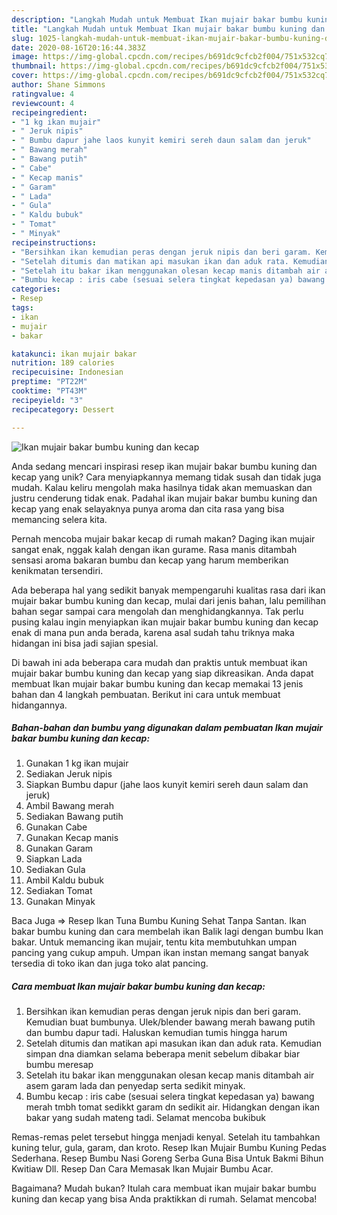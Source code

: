 ```yaml
---
description: "Langkah Mudah untuk Membuat Ikan mujair bakar bumbu kuning dan kecap yang Bikin Ngiler"
title: "Langkah Mudah untuk Membuat Ikan mujair bakar bumbu kuning dan kecap yang Bikin Ngiler"
slug: 1025-langkah-mudah-untuk-membuat-ikan-mujair-bakar-bumbu-kuning-dan-kecap-yang-bikin-ngiler
date: 2020-08-16T20:16:44.383Z
image: https://img-global.cpcdn.com/recipes/b691dc9cfcb2f004/751x532cq70/ikan-mujair-bakar-bumbu-kuning-dan-kecap-foto-resep-utama.jpg
thumbnail: https://img-global.cpcdn.com/recipes/b691dc9cfcb2f004/751x532cq70/ikan-mujair-bakar-bumbu-kuning-dan-kecap-foto-resep-utama.jpg
cover: https://img-global.cpcdn.com/recipes/b691dc9cfcb2f004/751x532cq70/ikan-mujair-bakar-bumbu-kuning-dan-kecap-foto-resep-utama.jpg
author: Shane Simmons
ratingvalue: 4
reviewcount: 4
recipeingredient:
- "1 kg ikan mujair"
- " Jeruk nipis"
- " Bumbu dapur jahe laos kunyit kemiri sereh daun salam dan jeruk"
- " Bawang merah"
- " Bawang putih"
- " Cabe"
- " Kecap manis"
- " Garam"
- " Lada"
- " Gula"
- " Kaldu bubuk"
- " Tomat"
- " Minyak"
recipeinstructions:
- "Bersihkan ikan kemudian peras dengan jeruk nipis dan beri garam. Kemudian buat bumbunya. Ulek/blender bawang merah bawang putih dan bumbu dapur tadi. Haluskan kemudian tumis hingga harum"
- "Setelah ditumis dan matikan api masukan ikan dan aduk rata. Kemudian simpan dna diamkan selama beberapa menit sebelum dibakar biar bumbu meresap"
- "Setelah itu bakar ikan menggunakan olesan kecap manis ditambah air asem garam lada dan penyedap serta sedikit minyak."
- "Bumbu kecap : iris cabe (sesuai selera tingkat kepedasan ya) bawang merah tmbh tomat sedikkt garam dn sedikit air. Hidangkan dengan ikan bakar yang sudah mateng tadi. Selamat mencoba bukibuk"
categories:
- Resep
tags:
- ikan
- mujair
- bakar

katakunci: ikan mujair bakar 
nutrition: 189 calories
recipecuisine: Indonesian
preptime: "PT22M"
cooktime: "PT43M"
recipeyield: "3"
recipecategory: Dessert

---
```



![Ikan mujair bakar bumbu kuning dan kecap](https://img-global.cpcdn.com/recipes/b691dc9cfcb2f004/751x532cq70/ikan-mujair-bakar-bumbu-kuning-dan-kecap-foto-resep-utama.jpg)

Anda sedang mencari inspirasi resep ikan mujair bakar bumbu kuning dan kecap yang unik? Cara menyiapkannya memang tidak susah dan tidak juga mudah. Kalau keliru mengolah maka hasilnya tidak akan memuaskan dan justru cenderung tidak enak. Padahal ikan mujair bakar bumbu kuning dan kecap yang enak selayaknya punya aroma dan cita rasa yang bisa memancing selera kita.

Pernah mencoba mujair bakar kecap di rumah makan? Daging ikan mujair sangat enak, nggak kalah dengan ikan gurame. Rasa manis ditambah sensasi aroma bakaran bumbu dan kecap yang harum memberikan kenikmatan tersendiri.

Ada beberapa hal yang sedikit banyak mempengaruhi kualitas rasa dari ikan mujair bakar bumbu kuning dan kecap, mulai dari jenis bahan, lalu pemilihan bahan segar sampai cara mengolah dan menghidangkannya. Tak perlu pusing kalau ingin menyiapkan ikan mujair bakar bumbu kuning dan kecap enak di mana pun anda berada, karena asal sudah tahu triknya maka hidangan ini bisa jadi sajian spesial.


Di bawah ini ada beberapa cara mudah dan praktis untuk membuat ikan mujair bakar bumbu kuning dan kecap yang siap dikreasikan. Anda dapat membuat Ikan mujair bakar bumbu kuning dan kecap memakai 13 jenis bahan dan 4 langkah pembuatan. Berikut ini cara untuk membuat hidangannya.

<!--inarticleads1-->

##### Bahan-bahan dan bumbu yang digunakan dalam pembuatan Ikan mujair bakar bumbu kuning dan kecap:

1. Gunakan 1 kg ikan mujair
1. Sediakan  Jeruk nipis
1. Siapkan  Bumbu dapur (jahe laos kunyit kemiri sereh daun salam dan jeruk)
1. Ambil  Bawang merah
1. Sediakan  Bawang putih
1. Gunakan  Cabe
1. Gunakan  Kecap manis
1. Gunakan  Garam
1. Siapkan  Lada
1. Sediakan  Gula
1. Ambil  Kaldu bubuk
1. Sediakan  Tomat
1. Gunakan  Minyak


Baca Juga =&gt; Resep Ikan Tuna Bumbu Kuning Sehat Tanpa Santan. Ikan bakar bumbu kuning dan cara membelah ikan Balik lagi dengan bumbu Ikan bakar. Untuk memancing ikan mujair, tentu kita membutuhkan umpan pancing yang cukup ampuh. Umpan ikan instan memang sangat banyak tersedia di toko ikan dan juga toko alat pancing. 

<!--inarticleads2-->

##### Cara membuat Ikan mujair bakar bumbu kuning dan kecap:

1. Bersihkan ikan kemudian peras dengan jeruk nipis dan beri garam. Kemudian buat bumbunya. Ulek/blender bawang merah bawang putih dan bumbu dapur tadi. Haluskan kemudian tumis hingga harum
1. Setelah ditumis dan matikan api masukan ikan dan aduk rata. Kemudian simpan dna diamkan selama beberapa menit sebelum dibakar biar bumbu meresap
1. Setelah itu bakar ikan menggunakan olesan kecap manis ditambah air asem garam lada dan penyedap serta sedikit minyak.
1. Bumbu kecap : iris cabe (sesuai selera tingkat kepedasan ya) bawang merah tmbh tomat sedikkt garam dn sedikit air. Hidangkan dengan ikan bakar yang sudah mateng tadi. Selamat mencoba bukibuk


Remas-remas pelet tersebut hingga menjadi kenyal. Setelah itu tambahkan kuning telur, gula, garam, dan kroto. Resep Ikan Mujair Bumbu Kuning Pedas Sederhana. Resep Bumbu Nasi Goreng Serba Guna Bisa Untuk Bakmi Bihun Kwitiaw Dll. Resep Dan Cara Memasak Ikan Mujair Bumbu Acar. 

Bagaimana? Mudah bukan? Itulah cara membuat ikan mujair bakar bumbu kuning dan kecap yang bisa Anda praktikkan di rumah. Selamat mencoba!
